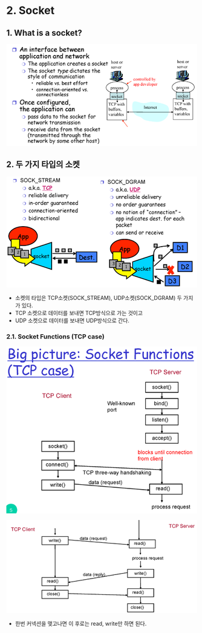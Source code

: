 # 2. Socket

## 1. What is a socket?

![image-20211205234015224](img/image-20211205234015224.png)

## 2. 두 가지 타입의 소켓

![image-20211205234607951](img/image-20211205234607951.png)

- 소켓의 타입은 TCP소켓(SOCK_STREAM), UDP소켓(SOCK_DGRAM) 두 가지가 있다.
- TCP 소켓으로 데이터를 보내면 TCP방식으로 가는 것이고
- UDP 소켓으로 데이터를 보내면 UDP방식으로 간다.

### 2.1. Socket Functions (TCP case)

![image-20211205235037015](img/image-20211205235037015.png)

![image-20211205234957491](img/image-20211205234957491.png)

- 한번 커넥션을 맺고나면 이 후로는 read, write만 하면 된다.

